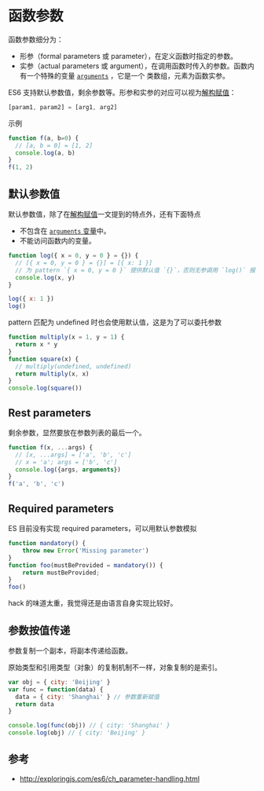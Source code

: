 # 函数参数

函数参数细分为：

- 形参（formal parameters 或 parameter），在定义函数时指定的参数。
- 实参（actual parameters 或 argument），在调用函数时传入的参数。函数内有一个特殊的变量 [`arguments`](arguments.md) ，它是一个 类数组，元素为函数实参。

ES6 支持默认参数值，剩余参数等。形参和实参的对应可以视为[解构赋值](../destructuring.md)：

```js
[param1, param2] = [arg1, arg2]
```

示例

```js
function f(a, b=0) {
  // [a, b = 0] = [1, 2]
  console.log(a, b)
}
f(1, 2)
```

## 默认参数值

默认参数值，除了在[解构赋值](../destructuring.md)一文提到的特点外，还有下面特点

- 不包含在 [`arguments` 变量](arguments.md)中。
- 不能访问函数内的变量。

```js
function log({ x = 0, y = 0 } = {}) {
  // [{ x = 0, y = 0 } = {}] = [{ x: 1 }]
  // 为 pattern `{ x = 0, y = 0 }` 提供默认值 `{}`，否则无参调用 `log()` 报错
  console.log(x, y)
}

log({ x: 1 })
log()
```

pattern 匹配为 undefined 时也会使用默认值，这是为了可以委托参数

```js
function multiply(x = 1, y = 1) {
  return x * y
}
function square(x) {
  // multiply(undefined, undefined)
  return multiply(x, x)
}
console.log(square())
```

## Rest parameters

剩余参数，显然要放在参数列表的最后一个。

```js
function f(x, ...args) {
  // [x, ...args] = ['a', 'b', 'c']
  // x = 'a'; args = ['b', 'c']
  console.log({args, arguments})
}
f('a', 'b', 'c')
```

## Required parameters

ES 目前没有实现 required parameters，可以用默认参数模拟

```js
function mandatory() {
    throw new Error('Missing parameter')
}
function foo(mustBeProvided = mandatory()) {
    return mustBeProvided;
}
foo()
```

hack 的味道太重，我觉得还是由语言自身实现比较好。

## 参数按值传递

参数复制一个副本，将副本传递给函数。

原始类型和引用类型（对象）的复制机制不一样，对象复制的是索引。

```js
var obj = { city: 'Beijing' }
var func = function(data) {
  data = { city: 'Shanghai' } // 参数重新赋值
  return data
}

console.log(func(obj)) // { city: 'Shanghai' }
console.log(obj) // { city: 'Beijing' }
```

## 参考

- <http://exploringjs.com/es6/ch_parameter-handling.html>
